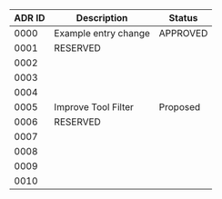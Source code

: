 | ADR ID | Description          | Status   |
| ------ | -------------------- | -------- |
| 0000   | Example entry change | APPROVED |
| 0001   | RESERVED             |          |
| 0002   |                      |          |
| 0003   |                      |          |
| 0004   |                      |          |
| 0005   | Improve Tool Filter  |Proposed  |
| 0006   | RESERVED             |          |
| 0007   |                      |          |
| 0008   |                      |          |
| 0009   |                      |          |
| 0010   |                      |          |
